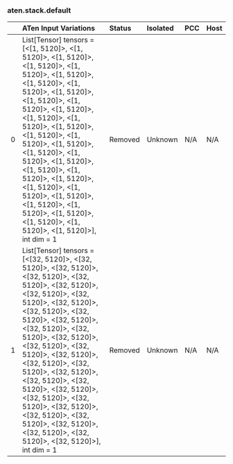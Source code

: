 ### aten.stack.default
|    | ATen Input Variations                                                                                                                                                                                                                                                                                                                                                                                                                                                                                                 | Status   | Isolated   | PCC   | Host   |
|---:|:----------------------------------------------------------------------------------------------------------------------------------------------------------------------------------------------------------------------------------------------------------------------------------------------------------------------------------------------------------------------------------------------------------------------------------------------------------------------------------------------------------------------|:---------|:-----------|:------|:-------|
|  0 | List[Tensor] tensors = [<[1, 5120]>, <[1, 5120]>, <[1, 5120]>, <[1, 5120]>, <[1, 5120]>, <[1, 5120]>, <[1, 5120]>, <[1, 5120]>, <[1, 5120]>, <[1, 5120]>, <[1, 5120]>, <[1, 5120]>, <[1, 5120]>, <[1, 5120]>, <[1, 5120]>, <[1, 5120]>, <[1, 5120]>, <[1, 5120]>, <[1, 5120]>, <[1, 5120]>, <[1, 5120]>, <[1, 5120]>, <[1, 5120]>, <[1, 5120]>, <[1, 5120]>, <[1, 5120]>, <[1, 5120]>, <[1, 5120]>, <[1, 5120]>, <[1, 5120]>, <[1, 5120]>, <[1, 5120]>, <[1, 5120]>],<br>int dim = 1                                  | Removed  | Unknown    | N/A   | N/A    |
|  1 | List[Tensor] tensors = [<[32, 5120]>, <[32, 5120]>, <[32, 5120]>, <[32, 5120]>, <[32, 5120]>, <[32, 5120]>, <[32, 5120]>, <[32, 5120]>, <[32, 5120]>, <[32, 5120]>, <[32, 5120]>, <[32, 5120]>, <[32, 5120]>, <[32, 5120]>, <[32, 5120]>, <[32, 5120]>, <[32, 5120]>, <[32, 5120]>, <[32, 5120]>, <[32, 5120]>, <[32, 5120]>, <[32, 5120]>, <[32, 5120]>, <[32, 5120]>, <[32, 5120]>, <[32, 5120]>, <[32, 5120]>, <[32, 5120]>, <[32, 5120]>, <[32, 5120]>, <[32, 5120]>, <[32, 5120]>, <[32, 5120]>],<br>int dim = 1 | Removed  | Unknown    | N/A   | N/A    |

